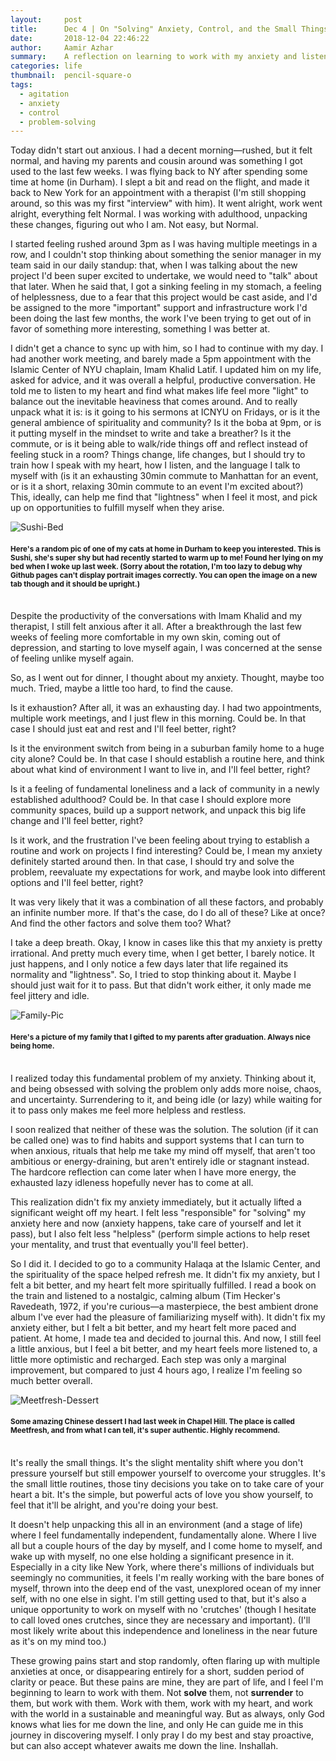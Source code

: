 ```yaml
---
layout:     post
title:      Dec 4 | On "Solving" Anxiety, Control, and the Small Things
date:       2018-12-04 22:46:22
author:     Aamir Azhar
summary:    A reflection on learning to work with my anxiety and listen to my heart, on being patient but proactive.
categories: life
thumbnail:  pencil-square-o
tags:
  - agitation
  - anxiety
  - control
  - problem-solving
---
```

Today didn't start out anxious. I had a decent morning—rushed, but it felt normal, and having my parents and cousin around was something I got used to the last few weeks. I was flying back to NY after spending some time at home (in Durham). I slept a bit and read on the flight, and made it back to New York for an appointment with a therapist (I'm still shopping around, so this was my first "interview" with him). It went alright, work went alright, everything felt Normal. I was working with adulthood, unpacking these changes, figuring out who I am. Not easy, but Normal.

I started feeling rushed around 3pm as I was having multiple meetings in a row, and I couldn't stop thinking about something the senior manager in my team said in our daily standup: that, when I was talking about the new project I'd been super excited to undertake, we would need to "talk" about that later. When he said that, I got a sinking feeling in my stomach, a feeling of helplessness, due to a fear that this project would be cast aside, and I'd be assigned to the more "important" support and infrastructure work I'd been doing the last few months, the work I've been trying to get out of in favor of something more interesting, something I was better at.

I didn't get a chance to sync up with him, so I had to continue with my day. I had another work meeting, and barely made a 5pm appointment with the Islamic Center of NYU chaplain, Imam Khalid Latif. I updated him on my life, asked for advice, and it was overall a helpful, productive conversation. He told me to listen to my heart and find what makes life feel more "light" to balance out the inevitable heaviness that comes around. And to really unpack what it is: is it going to his sermons at ICNYU on Fridays, or is it the general ambience of spirituality and community? Is it the boba at 9pm, or is it putting myself in the mindset to write and take a breather? Is it the commute, or is it being able to walk/ride things off and reflect instead of feeling stuck in a room? Things change, life changes, but I should try to train how I speak with my heart, how I listen, and the language I talk to myself with (is it an exhausting 30min commute to Manhattan for an event, or is it a short, relaxing 30min commute to an event I'm excited about?) This, ideally, can help me find that "lightness" when I feel it most, and pick up on opportunities to fulfill myself when they arise.

![Sushi-Bed](/resources/images/12-04-2018/sushi.jpg)

#### <sup>Here's a random pic of one of my cats at home in Durham to keep you interested. This is Sushi, she's super shy but had recently started to warm up to me! Found her lying on my bed when I woke up last week. (Sorry about the rotation, I'm too lazy to debug why Github pages can't display portrait images correctly. You can open the image on a new tab though and it should be upright.)</sup>

<br>
Despite the productivity of the conversations with Imam Khalid and my therapist, I still felt anxious after it all. After a breakthrough the last few weeks of feeling more comfortable in my own skin, coming out of depression, and starting to love myself again, I was concerned at the sense of feeling unlike myself again.

So, as I went out for dinner, I thought about my anxiety. Thought, maybe too much. Tried, maybe a little too hard, to find the cause.

Is it exhaustion? After all, it was an exhausting day. I had two appointments, multiple work meetings, and I just flew in this morning. Could be. In that case I should just eat and rest and I'll feel better, right?

Is it the environment switch from being in a suburban family home to a huge city alone? Could be. In that case I should establish a routine here, and think about what kind of environment I want to live in, and I'll feel better, right?

Is it a feeling of fundamental loneliness and a lack of community in a newly established adulthood? Could be. In that case I should explore more community spaces, build up a support network, and unpack this big life change and I'll feel better, right?

Is it work, and the frustration I've been feeling about trying to establish a routine and work on projects I find interesting? Could be, I mean my anxiety definitely started around then. In that case, I should try and solve the problem, reevaluate my expectations for work, and maybe look into different options and I'll feel better, right?

It was very likely that it was a combination of all these factors, and probably an infinite number more. If that's the case, do I do all of these? Like at once? And find the other factors and solve them too? What?

I take a deep breath. Okay, I know in cases like this that my anxiety is pretty irrational. And pretty much every time, when I get better, I barely notice. It just happens, and I only notice a few days later that life regained its normality and "lightness". So, I tried to stop thinking about it. Maybe I should just wait for it to pass. But that didn't work either, it only made me feel jittery and idle.

![Family-Pic](/resources/images/12-04-2018/family.jpg)

#### <sup>Here's a picture of my family that I gifted to my parents after graduation. Always nice being home.</sup>

<br>
I realized today this fundamental problem of my anxiety. Thinking about it, and being obsessed with solving the problem only adds more noise, chaos, and uncertainty. Surrendering to it, and being idle (or lazy) while waiting for it to pass only makes me feel more helpless and restless.

I soon realized that neither of these was the solution. The solution (if it can be called one) was to find habits and support systems that I can turn to when anxious, rituals that help me take my mind off myself, that aren't too ambitious or energy-draining, but aren't entirely idle or stagnant instead. The hardcore reflection can come later when I have more energy, the exhausted lazy idleness hopefully never has to come at all.

This realization didn't fix my anxiety immediately, but it actually lifted a significant weight off my heart. I felt less "responsible" for "solving" my anxiety here and now (anxiety happens, take care of yourself and let it pass), but I also felt less "helpless" (perform simple actions to help reset your mentality, and trust that eventually you'll feel better).

So I did it. I decided to go to a community Halaqa at the Islamic Center, and the spirituality of the space helped refresh me. It didn't fix my anxiety, but I felt a bit better, and my heart felt more spiritually fulfilled. I read a book on the train and listened to a nostalgic, calming album (Tim Hecker's Ravedeath, 1972, if you're curious—a masterpiece, the best ambient drone album I've ever had the pleasure of familiarizing myself with). It didn't fix my anxiety either, but I felt a bit better, and my heart felt more paced and patient. At home, I made tea and decided to journal this. And now, I still feel a little anxious, but I feel a bit better, and my heart feels more listened to, a little more optimistic and recharged. Each step was only a marginal improvement, but compared to just 4 hours ago, I realize I'm feeling so much better overall.

![Meetfresh-Dessert](/resources/images/12-04-2018/meetfresh.jpg)

#### <sup>Some amazing Chinese dessert I had last week in Chapel Hill. The place is called Meetfresh, and from what I can tell, it's super authentic. Highly recommend.</sup>

<br>
It's really the small things. It's the slight mentality shift where you don't pressure yourself but still empower yourself to overcome your struggles. It's the small little routines, those tiny decisions you take on to take care of your heart a bit. It's the simple, but powerful acts of love you show yourself, to feel that it'll be alright, and you're doing your best.

It doesn't help unpacking this all in an environment (and a stage of life) where I feel fundamentally independent, fundamentally alone. Where I live all but a couple hours of the day by myself, and I come home to myself, and wake up with myself, no one else holding a significant presence in it. Especially in a city like New York, where there's millions of individuals but seemingly no communities, it feels I'm really working with the bare bones of myself, thrown into the deep end of the vast, unexplored ocean of my inner self, with no one else in sight. I'm still getting used to that, but it's also a unique opportunity to work on myself with no 'crutches' (though I hesitate to call loved ones crutches, since they are necessary and important). (I'll most likely write about this independence and loneliness in the near future as it's on my mind too.)

These growing pains start and stop randomly, often flaring up with multiple anxieties at once, or disappearing entirely for a short, sudden period of clarity or peace. But these pains are mine, they are part of life, and I feel I'm beginning to learn to work with them. Not **solve** them, not **surrender** to them, but work with them. Work with them, work with my heart, and work with the world in a sustainable and meaningful way. But as always, only God knows what lies for me down the line, and only He can guide me in this journey in discovering myself. I only pray I do my best and stay proactive, but can also accept whatever awaits me down the line. Inshallah.
